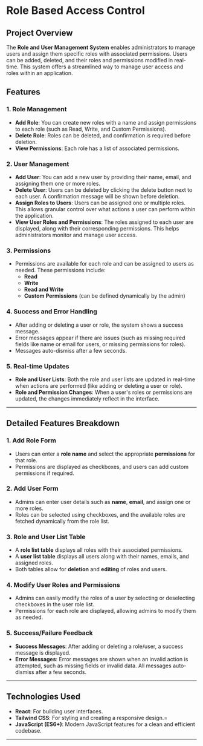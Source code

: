 # **Role Based Access Control**

## **Project Overview**

The **Role and User Management System** enables administrators to manage users and assign them specific roles with associated permissions. Users can be added, deleted, and their roles and permissions modified in real-time. This system offers a streamlined way to manage user access and roles within an application.

## **Features**

### **1. Role Management**
   - **Add Role**: You can create new roles with a name and assign permissions to each role (such as Read, Write, and Custom Permissions).
   - **Delete Role**: Roles can be deleted, and confirmation is required before deletion.
   - **View Permissions**: Each role has a list of associated permissions.

### **2. User Management**
   - **Add User**: You can add a new user by providing their name, email, and assigning them one or more roles.
   - **Delete User**: Users can be deleted by clicking the delete button next to each user. A confirmation message will be shown before deletion.
   - **Assign Roles to Users**: Users can be assigned one or multiple roles. This allows granular control over what actions a user can perform within the application.
   - **View User Roles and Permissions**: The roles assigned to each user are displayed, along with their corresponding permissions. This helps administrators monitor and manage user access.

### **3. Permissions**
   - Permissions are available for each role and can be assigned to users as needed. These permissions include:
     - **Read**
     - **Write**
     - **Read and Write**
     - **Custom Permissions** (can be defined dynamically by the admin)

### **4. Success and Error Handling**
   - After adding or deleting a user or role, the system shows a success message.
   - Error messages appear if there are issues (such as missing required fields like name or email for users, or missing permissions for roles).
   - Messages auto-dismiss after a few seconds.

### **5. Real-time Updates**
   - **Role and User Lists**: Both the role and user lists are updated in real-time when actions are performed (like adding or deleting a user or role).
   - **Role and Permission Changes**: When a user's roles or permissions are updated, the changes immediately reflect in the interface.

---

## **Detailed Features Breakdown**

### **1. Add Role Form**
   - Users can enter a **role name** and select the appropriate **permissions** for that role.
   - Permissions are displayed as checkboxes, and users can add custom permissions if required.

### **2. Add User Form**
   - Admins can enter user details such as **name**, **email**, and assign one or more roles.
   - Roles can be selected using checkboxes, and the available roles are fetched dynamically from the role list.

### **3. Role and User List Table**
   - A **role list table** displays all roles with their associated permissions.
   - A **user list table** displays all users along with their names, emails, and assigned roles.
   - Both tables allow for **deletion** and **editing** of roles and users.
   
### **4. Modify User Roles and Permissions**
   - Admins can easily modify the roles of a user by selecting or deselecting checkboxes in the user role list.
   - Permissions for each role are displayed, allowing admins to modify them as needed.

### **5. Success/Failure Feedback**
   - **Success Messages**: After adding or deleting a role/user, a success message is displayed.
   - **Error Messages**: Error messages are shown when an invalid action is attempted, such as missing fields or invalid data. All messages auto-dismiss after a few seconds.

---

## **Technologies Used**

- **React**: For building user interfaces.
- **Tailwind CSS**: For styling and creating a responsive design.=
- **JavaScript (ES6+)**: Modern JavaScript features for a clean and efficient codebase.

---
